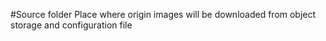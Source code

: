 #Source folder
Place where origin images will be downloaded from
object storage and configuration file